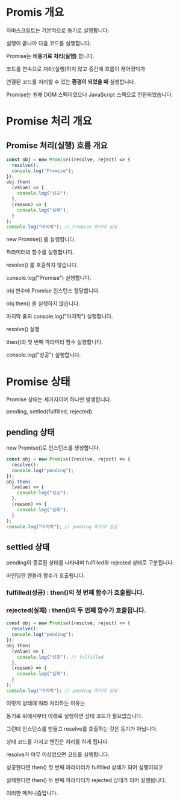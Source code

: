 # Promis 개요

자바스크립트는 기본적으로 동기로 실행합니다.

실행이 끝나야 다음 코드를 실행합니다.

Promise는 **비동기로 처리(실행)** 합니다.

코드를 연속으로 처리(실행)하지 않고 중간에 흐름이 끊어졌다가

연결된 코드를 처리할 수 있는 **환경이 되었을 때** 실행합니다.

Promise는 원래 DOM 스펙이였으나 JavaScript 스펙으로 전환되었습니다.

# Promise 처리 개요

## Promise 처리(실행) 흐름 개요

```js
const obj = new Promise((resolve, reject) => {
  resolve();
  console.log("Promise");
});
obj.then(
  (value) => {
    console.log("성공");
  },
  (reason) => {
    console.log("실패");
  }
);
console.log("마지막"); // Promise 마지막 성공
```

new Promise() 를 실행합니다.

파라미터의 함수를 실행합니다.

resolve() 를 호출하지 않습니다.

console.log("Promise") 실행합니다.

obj 변수에 Promise 인스턴스 할당합니다.

obj.then() 을 실행하지 않습니다.

마지막 줄의 console.log("마지막") 실행합니다.

resolve() 실행

then()의 첫 번째 파라미터 함수 실행합니다.

console.log("성공") 실행합니다.

# Promise 상태

Promise 상태는 세가지이며 하나만 발생합니다.

pending, settled(fulfilled, rejected)

## pending 상태

new Promise()로 인스턴스를 생성합니다.

```js
const obj = new Promise((resolve, reject) => {
  resolve();
  console.log("pending");
});
obj.then(
  (value) => {
    console.log("성공");
  },
  (reason) => {
    console.log("실패");
  }
);
console.log("마지막"); // pending 마지막 성공
```

## settled 상태

pending이 종료된 상태를 나타내며 fulfilled와 rejected 상태로 구분됩니다.

바인딩한 핸들러 함수가 호출됩니다.

### fulfilled(성공) : then()의 첫 번째 함수가 호출됩니다.

### rejected(실패) : then()의 두 번째 함수가 호출됩니다.

```js
const obj = new Promise((resolve, reject) => {
  resolve();
  console.log("pending");
});
obj.then(
  (value) => {
    console.log("성공"); // fulfilled
  },
  (reason) => {
    console.log("실패");
  }
);
console.log("마지막"); // pending 마지막 성공
```

이렇게 상태에 따라 처리하는 이유는

동기로 위에서부터 아래로 실행하면 상태 코드가 필요없습니다.

그런데 인스턴스를 만들고 resolve를 호출하는 것은 동기가 아닙니다.

상태 코드를 가지고 엔진은 처리를 하게 됩니다.

resolve가 아무 이상없으면 코드를 실행합니다.

성공한다면 then() 첫 번째 파라미터가 fulfilled 상태가 되어 실행이되고

실패한다면 then() 두 번째 파라미터가 rejected 상태가 되어 실행됩니다.

이러한 메커니즘입니다.
